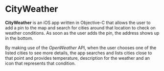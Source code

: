 CityWeather
===================
**CityWeather** is an iOS app written in Objective-C that allows the user to add a pin to the map and search for cities around that location to check on weather conditions. As soon as the user adds the pin, the address shows up in the bottom.

By making use of the *OpenWeather* API, when the user chooses one of the listed cities to see more details, the app searches and lists cities close to that point and provides temperature, description for the weather and an icon that represents that condition.
